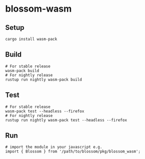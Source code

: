 # blossom-wasm

## Setup
```
cargo install wasm-pack
```

## Build
```
# For stable release
wasm-pack build
# For nightly release
rustup run nightly wasm-pack build
```

## Test
```
# For stable release
wasm-pack test --headless --firefox
# For nightly release
rustup run nightly wasm-pack test --headless --firefox
```

## Run
```
# import the module in your javascript e.g.
import { Blossom } from '/path/to/blossom/pkg/blossom_wasm';

